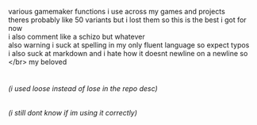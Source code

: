 various gamemaker functions i use across my games and projects
</br>
theres probably like 50 variants but i lost them so this is the best i got for now
</br>
i also comment like a schizo but whatever
</br>
also warning i suck at spelling in my only fluent language so expect typos
</br>
i also suck at markdown and i hate how it doesnt newline on a newline so &lt;/br&gt; my beloved
</br>
</br>
###### (i used loose instead of lose in the repo desc) 
###### (i still dont know if im using it correctly)
